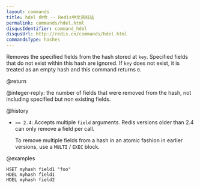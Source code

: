 ```yaml
---
layout: commands
title: hdel 命令 -- Redis中文资料站
permalink: commands/hdel.html
disqusIdentifier: command_hdel
disqusUrl: http://redis.cn/commands/hdel.html
commandsType: hashes
---
```


Removes the specified fields from the hash stored at `key`.
Specified fields that do not exist within this hash are ignored.
If `key` does not exist, it is treated as an empty hash and this command returns
`0`.

@return

@integer-reply: the number of fields that were removed from the hash, not
including specified but non existing fields.

@history

*   `>= 2.4`: Accepts multiple `field` arguments.
    Redis versions older than 2.4 can only remove a field per call.

    To remove multiple fields from a hash in an atomic fashion in earlier
    versions, use a `MULTI` / `EXEC` block.

@examples

```cli
HSET myhash field1 "foo"
HDEL myhash field1
HDEL myhash field2
```
